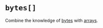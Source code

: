 # `bytes[]`

Combine the knowledge of [bytes](4-2-4-bytes.md) with [arrays](4-2-11-uint8%5B%5D-uint128%5B%5D-uint256%5B%5D.md).